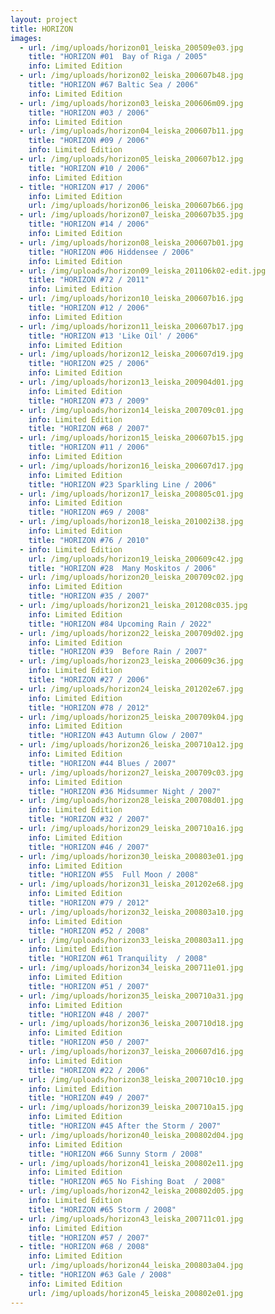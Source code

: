 ```yaml
---
layout: project
title: HORIZON
images:
  - url: /img/uploads/horizon01_leiska_200509e03.jpg
    title: "HORIZON #01  Bay of Riga / 2005"
    info: Limited Edition
  - url: /img/uploads/horizon02_leiska_200607b48.jpg
    title: "HORIZON #67 Baltic Sea / 2006"
    info: Limited Edition
  - url: /img/uploads/horizon03_leiska_200606m09.jpg
    title: "HORIZON #03 / 2006"
    info: Limited Edition
  - url: /img/uploads/horizon04_leiska_200607b11.jpg
    title: "HORIZON #09 / 2006"
    info: Limited Edition
  - url: /img/uploads/horizon05_leiska_200607b12.jpg
    title: "HORIZON #10 / 2006"
    info: Limited Edition
  - title: "HORIZON #17 / 2006"
    info: Limited Edition
    url: /img/uploads/horizon06_leiska_200607b66.jpg
  - url: /img/uploads/horizon07_leiska_200607b35.jpg
    title: "HORIZON #14 / 2006"
    info: Limited Edition
  - url: /img/uploads/horizon08_leiska_200607b01.jpg
    title: "HORIZON #06 Hiddensee / 2006"
    info: Limited Edition
  - url: /img/uploads/horizon09_leiska_201106k02-edit.jpg
    title: "HORIZON #72 / 2011"
    info: Limited Edition
  - url: /img/uploads/horizon10_leiska_200607b16.jpg
    title: "HORIZON #12 / 2006"
    info: Limited Edition
  - url: /img/uploads/horizon11_leiska_200607b17.jpg
    title: "HORIZON #13 'Like Oil' / 2006"
    info: Limited Edition
  - url: /img/uploads/horizon12_leiska_200607d19.jpg
    title: "HORIZON #25 / 2006"
    info: Limited Edition
  - url: /img/uploads/horizon13_leiska_200904d01.jpg
    info: Limited Edition
    title: "HORIZON #73 / 2009"
  - url: /img/uploads/horizon14_leiska_200709c01.jpg
    info: Limited Edition
    title: "HORIZON #68 / 2007"
  - url: /img/uploads/horizon15_leiska_200607b15.jpg
    title: "HORIZON #11 / 2006"
    info: Limited Edition
  - url: /img/uploads/horizon16_leiska_200607d17.jpg
    info: Limited Edition
    title: "HORIZON #23 Sparkling Line / 2006"
  - url: /img/uploads/horizon17_leiska_200805c01.jpg
    info: Limited Edition
    title: "HORIZON #69 / 2008"
  - url: /img/uploads/horizon18_leiska_201002i38.jpg
    info: Limited Edition
    title: "HORIZON #76 / 2010"
  - info: Limited Edition
    url: /img/uploads/horizon19_leiska_200609c42.jpg
    title: "HORIZON #28  Many Moskitos / 2006"
  - url: /img/uploads/horizon20_leiska_200709c02.jpg
    info: Limited Edition
    title: "HORIZON #35 / 2007"
  - url: /img/uploads/horizon21_leiska_201208c035.jpg
    info: Limited Edition
    title: "HORIZON #84 Upcoming Rain / 2022"
  - url: /img/uploads/horizon22_leiska_200709d02.jpg
    info: Limited Edition
    title: "HORIZON #39  Before Rain / 2007"
  - url: /img/uploads/horizon23_leiska_200609c36.jpg
    info: Limited Edition
    title: "HORIZON #27 / 2006"
  - url: /img/uploads/horizon24_leiska_201202e67.jpg
    info: Limited Edition
    title: "HORIZON #78 / 2012"
  - url: /img/uploads/horizon25_leiska_200709k04.jpg
    info: Limited Edition
    title: "HORIZON #43 Autumn Glow / 2007"
  - url: /img/uploads/horizon26_leiska_200710a12.jpg
    info: Limited Edition
    title: "HORIZON #44 Blues / 2007"
  - url: /img/uploads/horizon27_leiska_200709c03.jpg
    info: Limited Edition
    title: "HORIZON #36 Midsummer Night / 2007"
  - url: /img/uploads/horizon28_leiska_200708d01.jpg
    info: Limited Edition
    title: "HORIZON #32 / 2007"
  - url: /img/uploads/horizon29_leiska_200710a16.jpg
    info: Limited Edition
    title: "HORIZON #46 / 2007"
  - url: /img/uploads/horizon30_leiska_200803e01.jpg
    info: Limited Edition
    title: "HORIZON #55  Full Moon / 2008"
  - url: /img/uploads/horizon31_leiska_201202e68.jpg
    info: Limited Edition
    title: "HORIZON #79 / 2012"
  - url: /img/uploads/horizon32_leiska_200803a10.jpg
    info: Limited Edition
    title: "HORIZON #52 / 2008"
  - url: /img/uploads/horizon33_leiska_200803a11.jpg
    info: Limited Edition
    title: "HORIZON #61 Tranquility  / 2008"
  - url: /img/uploads/horizon34_leiska_200711e01.jpg
    info: Limited Edition
    title: "HORIZON #51 / 2007"
  - url: /img/uploads/horizon35_leiska_200710a31.jpg
    info: Limited Edition
    title: "HORIZON #48 / 2007"
  - url: /img/uploads/horizon36_leiska_200710d18.jpg
    info: Limited Edition
    title: "HORIZON #50 / 2007"
  - url: /img/uploads/horizon37_leiska_200607d16.jpg
    info: Limited Edition
    title: "HORIZON #22 / 2006"
  - url: /img/uploads/horizon38_leiska_200710c10.jpg
    info: Limited Edition
    title: "HORIZON #49 / 2007"
  - url: /img/uploads/horizon39_leiska_200710a15.jpg
    info: Limited Edition
    title: "HORIZON #45 After the Storm / 2007"
  - url: /img/uploads/horizon40_leiska_200802d04.jpg
    info: Limited Edition
    title: "HORIZON #66 Sunny Storm / 2008"
  - url: /img/uploads/horizon41_leiska_200802e11.jpg
    info: Limited Edition
    title: "HORIZON #65 No Fishing Boat  / 2008"
  - url: /img/uploads/horizon42_leiska_200802d05.jpg
    info: Limited Edition
    title: "HORIZON #65 Storm / 2008"
  - url: /img/uploads/horizon43_leiska_200711c01.jpg
    info: Limited Edition
    title: "HORIZON #57 / 2007"
  - title: "HORIZON #68 / 2008"
    info: Limited Edition
    url: /img/uploads/horizon44_leiska_200803a04.jpg
  - title: "HORIZON #63 Gale / 2008"
    info: Limited Edition
    url: /img/uploads/horizon45_leiska_200802e01.jpg
---
```

